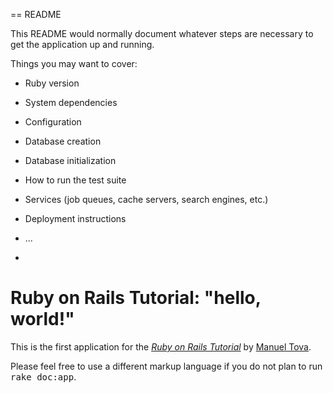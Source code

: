 == README

This README would normally document whatever steps are necessary to get the
application up and running.

Things you may want to cover:

* Ruby version

* System dependencies

* Configuration

* Database creation

* Database initialization

* How to run the test suite

* Services (job queues, cache servers, search engines, etc.)

* Deployment instructions

* ...
* 

# Ruby on Rails Tutorial: "hello, world!"

This is the first application for the
[*Ruby on Rails Tutorial*](http://www.railstutorial.org/)
by [Manuel Tova](http://www.michaelhartl.com/).



Please feel free to use a different markup language if you do not plan to run
<tt>rake doc:app</tt>.
